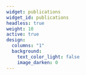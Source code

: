 ```yaml
---
widget: publications
widget_id: publications
headless: true
weight: 10
active: true
design:
  columns: "1"
  background:
    text_color_light: false
    image_darken: 0
---
```

